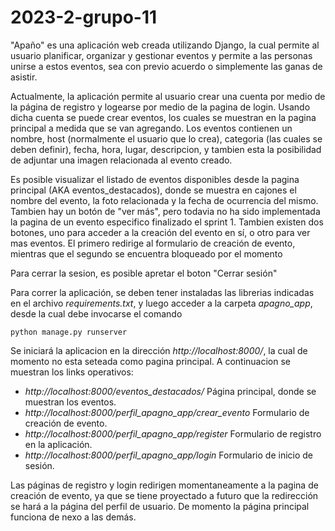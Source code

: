 # 2023-2-grupo-11
"Apaño" es una aplicación web creada utilizando Django, la cual permite al usuario planificar, organizar y gestionar eventos y permite a las personas unirse a estos eventos, sea con previo acuerdo o simplemente las ganas de asistir.

Actualmente, la aplicación permite al usuario crear una cuenta por medio de la página de registro y logearse por medio de la pagina de login. Usando dicha cuenta se puede crear eventos, los cuales se muestran en la pagina principal 
a medida que se van agregando. Los eventos contienen un nombre, host (normalmente el usuario que lo crea), categoria (las cuales se deben definir), fecha, hora, lugar, descripcion, y tambien esta la posibilidad de adjuntar una imagen 
relacionada al evento creado.

Es posible visualizar el listado de eventos disponibles desde la pagina principal (AKA eventos_destacados), donde se muestra en cajones el nombre del evento, la foto relacionada y la fecha de ocurrencia del mismo. Tambien hay un botón 
de "ver más", pero todavia no ha sido implementada la pagina de un evento especifico finalizado el sprint 1. Tambien existen dos botones, uno para acceder a la creación del evento en sí, o otro para ver mas eventos. El primero redirige 
al formulario de creación de evento, mientras que el segundo se encuentra bloqueado por el momento

Para cerrar la sesion, es posible apretar el boton "Cerrar sesión"

Para correr la aplicación, se deben tener instaladas las librerias indicadas en el archivo *requirements.txt*, y luego acceder a la carpeta *apagno_app*, desde la cual debe invocarse el comando
```
python manage.py runserver
```

Se iniciará la aplicacion en la dirección *http://localhost:8000/*, la cual de momento no esta seteada como pagina principal. A continuacion se muestran los links operativos:
- *http://localhost:8000/eventos_destacados/* Página principal, donde se muestran los eventos.
- *http://localhost:8000/perfil_apagno_app/crear_evento* Formulario de creación de evento.
- *http://localhost:8000/perfil_apagno_app/register* Formulario de registro en la aplicación.
- *http://localhost:8000/perfil_apagno_app/login* Formulario de inicio de sesión.

Las páginas de registro y login redirigen momentaneamente a la pagina de creación de evento, ya que se tiene proyectado a futuro que la redirección se hará a la página del perfil de usuario. De momento la página principal funciona de nexo a las demás.
